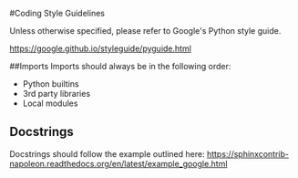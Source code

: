 #Coding Style Guidelines

Unless otherwise specified, please refer to Google's Python style guide.

https://google.github.io/styleguide/pyguide.html

##Imports
Imports should always be in the following order:
- Python builtins
- 3rd party libraries
- Local modules

## Docstrings

Docstrings should follow the example outlined here: https://sphinxcontrib-napoleon.readthedocs.org/en/latest/example_google.html